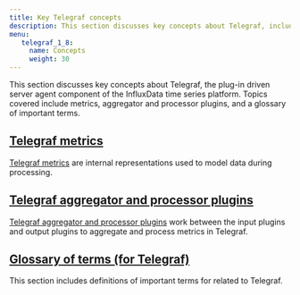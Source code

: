 ```yaml
---
title: Key Telegraf concepts
description: This section discusses key concepts about Telegraf, including information on supported input data formats, output data formats, aggregator and processor plugins, and includes a glossary of important terms.
menu:
   telegraf_1_8:
     name: Concepts
     weight: 30
---
```

This section discusses key concepts about Telegraf, the plug-in driven server agent component of the InfluxData time series platform. Topics covered include metrics, aggregator and processor plugins, and a glossary of important terms.

## [Telegraf metrics](/telegraf/v1.8/concepts/metrics/)

[Telegraf metrics](/telegraf/v1.8/concepts/metrics/) are internal representations used to model data during processing.

## [Telegraf aggregator and processor plugins](/telegraf/v1.8/concepts/aggregator_processor_plugins/)

[Telegraf aggregator and processor plugins](/telegraf/v1.8/concepts/aggregator_processor_plugins/) work between the input plugins and output plugins to aggregate and process metrics in Telegraf.

## [Glossary of terms (for Telegraf)](/telegraf/v1.8/concepts/glossary/)

This section includes definitions of important terms for related to Telegraf.
